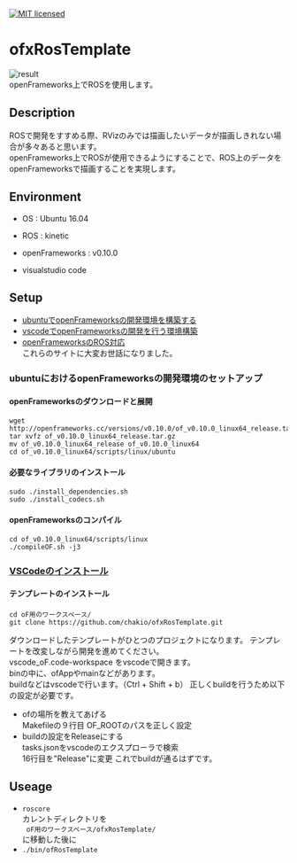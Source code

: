 [![MIT licensed](https://img.shields.io/badge/license-MIT-blue.svg)](LICENSE)
# ofxRosTemplate
![result](https://github.com/chakio/ofxRosTemplate/blob/master/media/ofxRosTemplate.gif)  
openFrameworks上でROSを使用します。

## Description
ROSで開発をすすめる際、RVizのみでは描画したいデータが描画しきれない場合が多々あると思います。  
openFrameworks上でROSが使用できるようにすることで、ROS上のデータをopenFrameworksで描画することを実現します。

## Environment
* OS : Ubuntu 16.04
* ROS : kinetic  
* openFrameworks :   v0.10.0

* visualstudio code  

## Setup

* [ubuntuでopenFrameworksの開発環境を構築する](https://qiita.com/nnn_anoken/items/b6834379e2eeeeae6793)
* [vscodeでopenFrameworksの開発を行う環境構築](http://cvl-robot.hateblo.jp/entry/2018/01/24/113956)
* [openFrameworksのROS対応](http://cvl-robot.hateblo.jp/entry/2018/01/24/130246)  
これらのサイトに大変お世話になりました。  

### ubuntuにおけるopenFrameworksの開発環境のセットアップ 
 #### openFrameworksのダウンロードと展開  
    wget http://openframeworks.cc/versions/v0.10.0/of_v0.10.0_linux64_release.tar.gz
    tar xvfz of_v0.10.0_linux64_release.tar.gz    
    mv of_v0.10.0_linux64_release of_v0.10.0_linux64    
    cd of_v0.10.0_linux64/scripts/linux/ubuntu        
 #### 必要なライブラリのインストール
    sudo ./install_dependencies.sh
    sudo ./install_codecs.sh
 ####  openFrameworksのコンパイル
    cd of_v0.10.0_linux64/scripts/linux
    ./compileOF.sh -j3

### [VSCodeのインストール](http://cvl-robot.hateblo.jp/entry/2018/01/24/113956)
 #### テンプレートのインストール
    cd oF用のワークスペース/
    git clone https://github.com/chakio/ofxRosTemplate.git
 ダウンロードしたテンプレートがひとつのプロジェクトになります。
 テンプレートを改変しながら開発を進めてください。  
 vscode_oF.code-workspace をvscodeで開きます。  
 binの中に、ofAppやmainなどがあります。  
 buildなどはvscodeで行います。（Ctrl + Shift + b）
 正しくbuildを行うため以下の設定が必要です。  
 * ofの場所を教えてあげる  
     Makefileの９行目 OF_ROOTのパスを正しく設定
 * buildの設定をReleaseにする  
     tasks.jsonをvscodeのエクスプローラで検索  
     16行目を"Release"に変更
 これでbuildが通るはずです。

## Useage
* ```roscore```  
カレントディレクトリを  
``` oF用のワークスペース/ofxRosTemplate/```  
に移動した後に  
* ```./bin/ofRosTemplate```
